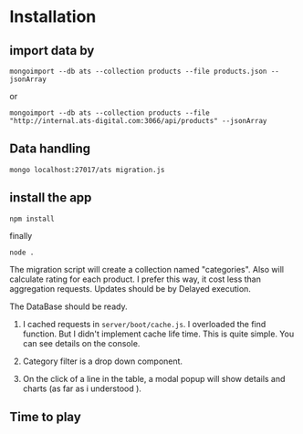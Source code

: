 
# Installation #
## import data by ##
`mongoimport --db ats --collection products --file products.json --jsonArray`
 
 or
 
`mongoimport --db ats --collection products --file "http://internal.ats-digital.com:3066/api/products" --jsonArray`

## Data handling ##

`mongo localhost:27017/ats migration.js`

## install the app ##

`npm install`

finally 

`node .`


The migration script will create a collection named "categories". Also will calculate rating for each product.
I prefer this way, it cost less than aggregation requests. Updates should be by Delayed execution.

The DataBase should be ready.


1. I cached requests in `server/boot/cache.js`. I overloaded the find function. But I didn't implement cache life time. This is quite simple.
You can see details on the console.

2. Category filter is a drop down component.

3. On the click of a line in the table, a modal popup will show details and charts (as far as i understood ).



## Time to play ##